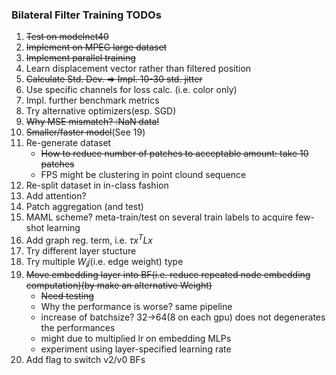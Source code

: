 ### Bilateral Filter Training TODOs 
1. ~~Test on modelnet40~~
2. ~~Implement on MPEG large dataset~~
3. ~~Implement parallel training~~
4. Learn displacement vector rather than filtered position
5. ~~Calculate Std. Dev. => Impl. 10-30 std. jitter~~
6. Use specific channels for loss calc. (i.e. color only)
7. Impl. further benchmark metrics
8. Try alternative optimizers(esp. SGD)
9. ~~Why MSE mismatch? :NaN data!~~
10. ~~Smaller/faster model~~(See 19)
11. Re-generate dataset
    - ~~How to reduce number of patches to acceptable amount: take 10 patches~~
    - FPS might be clustering in point clound sequence
12. Re-split dataset in in-class fashion
13. Add attention? 
14. Patch aggregation (and test)
15. MAML scheme? meta-train/test on several train labels to acquire few-shot learning
16. Add graph reg. term, i.e. $\tau x^T L x$
17. Try different layer stucture
18. Try multiple $W_ij$(i.e. edge weight) type
19. ~~Move embedding layer into BF(i.e. reduce repeated node embedding computation)(by make an alternative Weight)~~
    - ~~Need testing~~
    - Why the performance is worse? same pipeline
    - increase of batchsize? 32->64(8 on each gpu) does not degenerates the performances
    - might due to multiplied lr on embedding MLPs
    - experiment using layer-specified learning rate
20. Add flag to switch v2/v0 BFs

